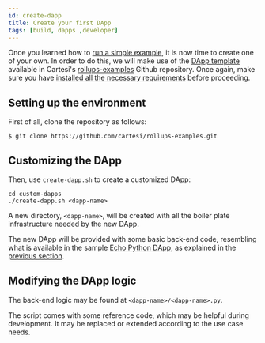```yaml
---
id: create-dapp
title: Create your first DApp
tags: [build, dapps ,developer]
---
```


Once you learned how to [run a simple example](../build-dapps/run-dapp), it is now time to create one of your own. In order to do this, we will make use of the [DApp template](https://github.com/cartesi/rollups-examples/blob/main/custom-dapps/README.md) available in Cartesi's [rollups-examples](https://github.com/cartesi/rollups-examples) Github repository. Once again, make sure you have [installed all the necessary requirements](../build-dapps/requirements) before proceeding.

## Setting up the environment

First of all, clone the repository as follows:

```shell
$ git clone https://github.com/cartesi/rollups-examples.git
```

## Customizing the DApp

Then, use `create-dapp.sh` to create a customized DApp:

```shell
cd custom-dapps
./create-dapp.sh <dapp-name>
```

A new directory, `<dapp-name>`, will be created with all the boiler plate infrastructure needed by the new DApp.

The new DApp will be provided with some basic back-end code, resembling what is available in the sample [Echo Python DApp](https://github.com/cartesi/rollups-examples/tree/main/echo-python), as explained in the [previous section](../build-dapps/run-dapp).

## Modifying the DApp logic

The back-end logic may be found at `<dapp-name>/<dapp-name>.py`.

The script comes with some reference code, which may be helpful during development.
It may be replaced or extended according to the use case needs.
